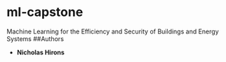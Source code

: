 # ml-capstone
Machine Learning for the Efficiency and Security of Buildings and Energy Systems
##Authors
* **Nicholas Hirons**